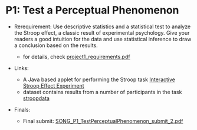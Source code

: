 # P1: Test a Perceptual Phenomenon

- Rerequirement: Use descriptive statistics and a statistical test to analyze the Stroop effect, a classic result of experimental psychology. Give your readers a good intuition for the data and use statistical inference to draw a conclusion based on the results. 
  - for details, check [project1_requirements.pdf](https://github.com/ilho-tiger/data-analytics-udacity/blob/master/p1/project1_requirements.pdf)
- Links:
  - A Java based applet for performing the Stroop task [Interactive Stroop Effect Experiment](https://faculty.washington.edu/chudler/java/ready.html)
  - dataset contains results from a number of participants in the task [stroopdata](https://drive.google.com/file/d/0B9Yf01UaIbUgQXpYb2NhZ29yX1U/view)

- Finals:
  - Final submit: [SONG_P1_TestPerceptualPhenomenon_submit_2.pdf](https://github.com/ilho-tiger/data-analytics-udacity/blob/master/p1/SONG_P1_TestPerceptualPhenomenon_submit_2.pdf)